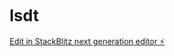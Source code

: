 # lsdt

[Edit in StackBlitz next generation editor ⚡️](https://stackblitz.com/~/github.com/emmanuelhosanski/lsdt)